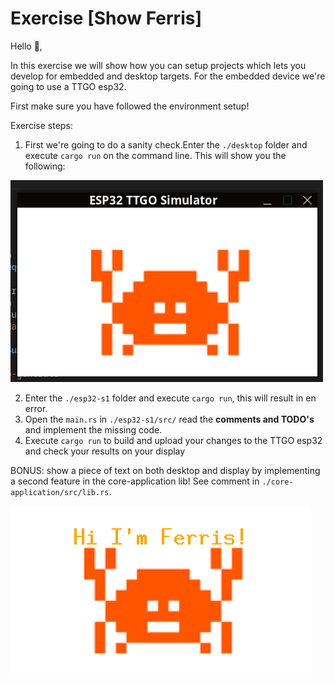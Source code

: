 # Exercise [Show Ferris]

Hello 👋, 

In this exercise we will show how you can setup projects which lets you develop for embedded and desktop targets.
For the embedded device we're going to use a TTGO esp32.

First make sure you have followed the environment setup!

Exercise steps:
1. First we're going to do a sanity check.Enter the `./desktop` folder and execute `cargo run` on the command line. This will show you the following:

![image desktop](image-desktop.png)

2. Enter the `./esp32-s1` folder and execute `cargo run`, this will result in en error.
3. Open the `main.rs` in `./esp32-s1/src/` read the **comments and TODO's** and implement the missing code. 
4. Execute `cargo run` to build and upload your changes to the TTGO esp32 and check your results on your display

BONUS: show a piece of text on both desktop and display by implementing a second feature in the core-application lib! See comment in `./core-application/src/lib.rs`.

![expected result](image-rename.png)